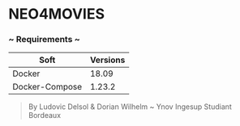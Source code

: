 # NEO4MOVIES

### ~ Requirements ~
|Soft|Versions|
|---|---|
|Docker|18.09|
|Docker-Compose|1.23.2|

> By Ludovic Delsol & Dorian Wilhelm ~ Ynov Ingesup Studiant Bordeaux

